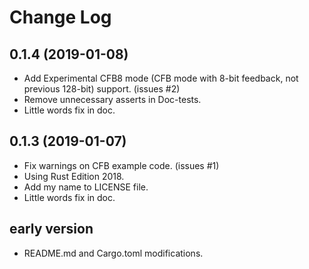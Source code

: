 #  Change Log

## 0.1.4 (2019-01-08)
* Add Experimental CFB8 mode (CFB mode with 8-bit feedback, not previous 128-bit) support. (issues #2)
* Remove unnecessary asserts in Doc-tests.
* Little words fix in doc.

## 0.1.3 (2019-01-07)
* Fix warnings on CFB example code. (issues #1)
* Using Rust Edition 2018.
* Add my name to LICENSE file.
* Little words fix in doc.

## early version
* README.md and Cargo.toml modifications.
